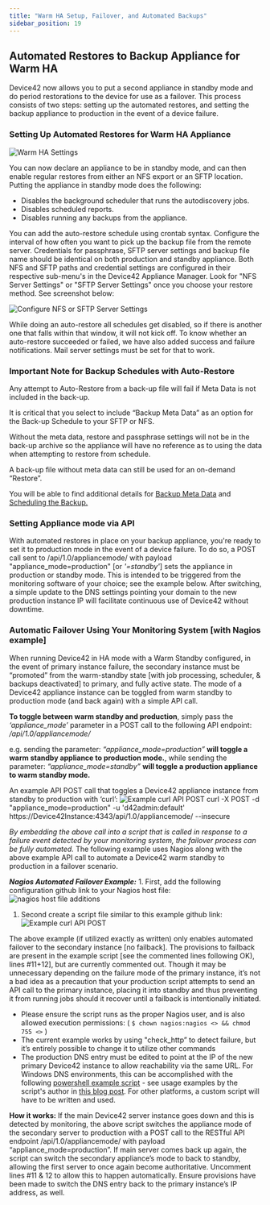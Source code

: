 ```yaml
---
title: "Warm HA Setup, Failover, and Automated Backups"
sidebar_position: 19
---
```


## Automated Restores to Backup Appliance for Warm HA

Device42 now allows you to put a second appliance in standby mode and do period restorations to the device for use as a failover. This process consists of two steps: setting up the automated restores, and setting the backup appliance to production in the event of a device failure.

### Setting Up Automated Restores for Warm HA Appliance

![Warm HA Settings](/assets/images/automated-restore-15.png)

You can now declare an appliance to be in standby mode, and can then enable regular restores from either an NFS export or an SFTP location. Putting the appliance in standby mode does the following:

- Disables the background scheduler that runs the autodiscovery jobs.
- Disables scheduled reports.
- Disables running any backups from the appliance.

You can add the auto-restore schedule using crontab syntax. Configure the interval of how often you want to pick up the backup file from the remote server. Credentials for passphrase, SFTP server settings and backup file name should be identical on both production and standby appliance. Both NFS and SFTP paths and credential settings are configured in their respective sub-menu's in the Device42 Appliance Manager. Look for "NFS Server Settings" or "SFTP Server Settings" once you choose your restore method. See screenshot below:

![Configure NFS or SFTP Server Settings](/assets/images/backup-sftp-15.png)

While doing an auto-restore all schedules get disabled, so if there is another one that falls within that window, it will not kick off. To know whether an auto-restore succeeded or failed, we have also added success and failure notifications. Mail server settings must be set for that to work.

### Important Note for Backup Schedules with Auto-Restore

Any attempt to Auto-Restore from a back-up file will fail if Meta Data is not included in the back-up.

It is critical that you select to include “Backup Meta Data” as an option for the Back-up Schedule to your SFTP or NFS.

Without the meta data, restore and passphrase settings will not be in the back-up archive so the appliance will have no reference as to using the data when attempting to restore from schedule.

A back-up file without meta data can still be used for an on-demand “Restore”.

You will be able to find additional details for [Backup Meta Data](administration/appliance-manager/setting-up-backup-device42-appliance-manager.md#backing-up-metadata) and [Scheduling the Backup.](administration/appliance-manager/setting-up-backup-device42-appliance-manager.md#scheduling-the-backup)

### Setting Appliance mode via API

With automated restores in place on your backup appliance, you're ready to set it to production mode in the event of a device failure. To do so, a POST call sent to /api/1.0/appliancemode/ with payload "appliance\_mode=production" \[or _'=standby'_\] sets the appliance in production or standby mode. This is intended to be triggered from the monitoring software of your choice; see the example below. After switching, a simple update to the DNS settings pointing your domain to the new production instance IP will facilitate continuous use of Device42 without downtime.

### Automatic Failover Using Your Monitoring System \[with Nagios example\]

When running Device42 in HA mode with a Warm Standby configured, in the event of primary instance failure, the secondary instance must be “promoted” from the warm-standby state \[with job processing, scheduler, & backups deactivated\] to primary, and fully active state. The mode of a Device42 appliance instance can be toggled from warm standby to production mode (and back again) with a simple API call.

**To toggle between warm standby and production**, simply pass the _‘appliance\_mode’_ parameter in a POST call to the following API endpoint: _/api/1.0/appliancemode/_

e.g. sending the parameter: _“appliance\_mode=production”_ **will toggle a warm standby appliance to production mode.**, while sending the parameter: _“appliance\_mode=standby”_ **will toggle a production appliance to warm standby mode.**

An example API POST call that toggles a Device42 appliance instance from standby to production with ‘curl’: ![Example curl API POST](/assets/images/failover_API_call_curl.PNG) curl -X POST -d "appliance\_mode=production" -u 'd42admin:default' https://Device42Instance:4343/api/1.0/appliancemode/ --insecure

_By embedding the above call into a script that is called in response to a failure event detected by your monitoring system, the failover process can be fully automated._ The following example uses Nagios along with the above example API call to automate a Device42 warm standby to production in a failover scenario.

**_Nagios Automated Failover Example:_** 1. First, add the following configuration github link to your Nagios host file: ![nagios host file additions](/assets/images/automated_failover-Nagios_host_file.PNG)

1. Second create a script file similar to this example github link: ![Example curl API POST](/assets/images/nagios_automated_failover_script.PNG)

The above example (if utilized exactly as written) only enables automated failover to the secondary instance \[no failback\]. The provisions to failback are present in the example script \[see the commented lines following OK), lines #11+12\], but are currently commented out. Though it may be unnecessary depending on the failure mode of the primary instance, it’s not a bad idea as a precaution that your production script attempts to send an API call to the primary instance, placing it into standby and thus preventing it from running jobs should it recover until a failback is intentionally initiated.

- Please ensure the script runs as the proper Nagios user, and is also allowed execution permissions: ( `$ chown nagios:nagios <> && chmod 755 <>` )
- The current example works by using "check\_http” to detect failure, but it’s entirely possible to change it to utilize other commands
- The production DNS entry must be edited to point at the IP of the new primary Device42 instance to allow reachability via the same URL. For Windows DNS environments, this can be accomplished with the following [powershell example script](https://gallery.technet.microsoft.com/scriptcenter/Update-DNS-records-with-da10910d%5C) - see usage examples by the script's author in [this blog post](https://discoposse.com/2013/04/14/updating-same-as-parent-folder-records-with-dnscmd-and-powershell/). For other platforms, a custom script will have to be written and used.

**How it works:** If the main Device42 server instance goes down and this is detected by monitoring, the above script switches the appliance mode of the secondary server to production with a POST call to the RESTful API endpoint /api/1.0/appliancemode/ with payload “appliance\_mode=production”. If main server comes back up again, the script can switch the secondary appliance’s mode to back to standby, allowing the first server to once again become authoritative. Uncomment lines #11 & 12 to allow this to happen automatically. Ensure provisions have been made to switch the DNS entry back to the primary instance’s IP address, as well.

